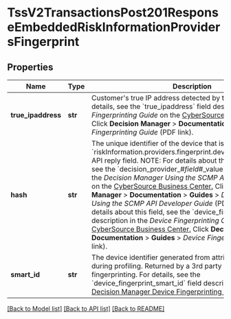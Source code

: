 # TssV2TransactionsPost201ResponseEmbeddedRiskInformationProvidersFingerprint

## Properties
Name | Type | Description | Notes
------------ | ------------- | ------------- | -------------
**true_ipaddress** | **str** | Customer&#39;s true IP address detected by the application.  For details, see the &#x60;true_ipaddress&#x60; field description in _Device Fingerprinting Guide_ on the [CyberSource Business Center.](https://ebc2.cybersource.com/ebc2/) Click **Decision Manager** &gt; **Documentation** &gt; **Guides** &gt; _Device Fingerprinting Guide_ (PDF link).  | [optional] 
**hash** | **str** | The unique identifier of the device that is returned in the &#x60;riskInformation.providers.fingerprint.device_fingerprint_hash&#x60; API reply field.  NOTE: For details about the value of this field, see the &#x60;decision_provider_#_field_#_value&#x60; field description in the _Decision Manager Using the SCMP API Developer Guide_ on the [CyberSource Business Center.](https://ebc2.cybersource.com/ebc2/) Click **Decision Manager** &gt; **Documentation** &gt; **Guides** &gt; _Decision Manager Using the SCMP API Developer Guide_ (PDF link).  For more details about this field, see the &#x60;device_fingerprint_hash&#x60; field description in the _Device Fingerprinting Guide_ on the [CyberSource Business Center.](https://ebc2.cybersource.com/ebc2/) Click **Decision Manager** &gt; **Documentation** &gt; **Guides** &gt; _Device Fingerprinting Guide_ (PDF link).  | [optional] 
**smart_id** | **str** | The device identifier generated from attributes collected during profiling. Returned by a 3rd party when you use device fingerprinting.  For details, see the &#x60;device_fingerprint_smart_id&#x60; field description in [CyberSource Decision Manager Device Fingerprinting Guide.](https://www.cybersource.com/developers/documentation/fraud_management)  | [optional] 

[[Back to Model list]](../README.md#documentation-for-models) [[Back to API list]](../README.md#documentation-for-api-endpoints) [[Back to README]](../README.md)


